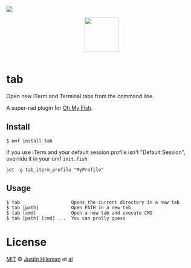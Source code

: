 ![][license-badge]

<div align="center">
  <a href="http://github.com/fish-shell/oh-my-fish">
  <img width=90px  src="https://cloud.githubusercontent.com/assets/8317250/8510172/f006f0a4-230f-11e5-98b6-5c2e3c87088f.png">
  </a>
</div>
<br>

# tab

Open new iTerm and Terminal tabs from the command line.

A super-rad plugin for [Oh My Fish][omf-link].


## Install

```fish
$ omf install tab
```


If you use iTerm and your default session profile isn't "Default Session", override it in your omf `init.fish`:

```fish
set -g tab_iterm_profile "MyProfile"
```


## Usage

```fish
$ tab                   Opens the current directory in a new tab
$ tab [path]            Open PATH in a new tab
$ tab [cmd]             Open a new tab and execute CMD
$ tab [path] [cmd] ...  You can prolly guess
```


# License

[MIT][mit] © [Justin Hileman][author] et [al][contributors]


[mit]:            http://opensource.org/licenses/MIT
[author]:         http://github.com/bobthecow
[contributors]:   https://github.com/oh-my-fish/plugin-tab/graphs/contributors
[omf-link]:       https://www.github.com/fish-shell/oh-my-fish

[license-badge]:  https://img.shields.io/badge/license-MIT-007EC7.svg?style=flat-square
